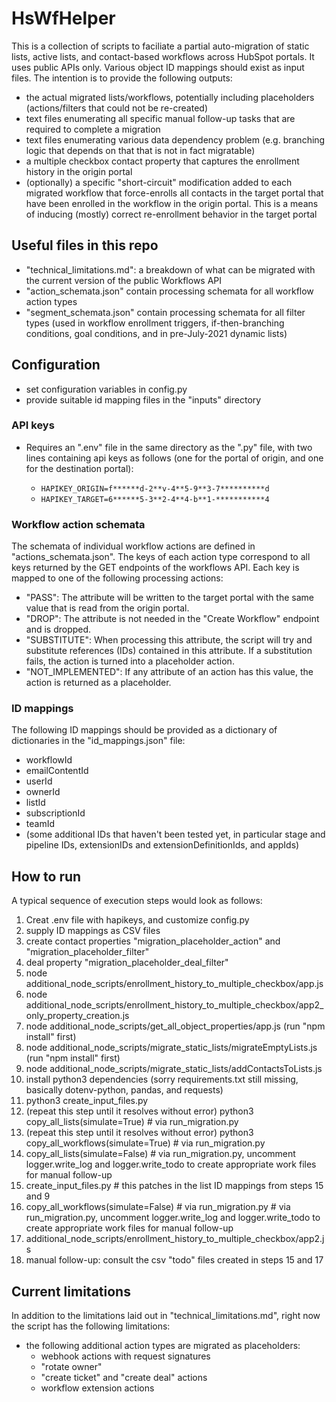 # HsWfHelper

This is a collection of scripts to faciliate a partial auto-migration of static lists, active lists, and contact-based workflows across HubSpot portals. It uses public APIs only. Various object ID mappings should exist as input files. The intention is to provide the following outputs:

* the actual migrated lists/workflows, potentially including placeholders (actions/filters that could not be re-created)
* text files enumerating all specific manual follow-up tasks that are required to complete a migration
* text files enumerating various data dependency problem (e.g. branching logic that depends on that that is not in fact migratable)
* a multiple checkbox contact property that captures the enrollment history in the origin portal
* (optionally) a specific "short-circuit" modification added to each migrated workflow that force-enrolls all contacts in the target portal that have been enrolled in the workflow in the origin portal. This is a means of inducing (mostly) correct re-enrollment behavior in the target portal

## Useful files in this repo

* "technical_limitations.md": a breakdown of what can be migrated with the current version of the public Workflows API
* "action_schemata.json" contain processing schemata for all workflow action types
* "segment_schemata.json" contain processing schemata for all filter types (used in workflow enrollment triggers, if-then-branching conditions, goal conditions, and in pre-July-2021 dynamic lists)


## Configuration

* set configuration variables in config.py
* provide suitable id mapping files in the "inputs" directory 

### API keys

* Requires an ".env" file in the same directory as the ".py" file, with two lines containing api keys as follows (one for the portal of origin, and one for the destination portal):

  * `HAPIKEY_ORIGIN=f******d-2**v-4**5-9**3-7**********d`
  * `HAPIKEY_TARGET=6******5-3**2-4**4-b**1-***********4`

### Workflow action schemata

The schemata of individual workflow actions are defined in "actions_schemata.json". The keys of each action type correspond to all keys returned by the GET endpoints of the workflows API. Each key is mapped to one of the following processing actions:
* "PASS": The attribute will be written to the target portal with the same value that is read from the origin portal.
* "DROP": The attribute is not needed in the "Create Workflow" endpoint and is dropped.
* "SUBSTITUTE": When processing this attribute, the script will try and substitute references (IDs) contained in this attribute. If a substitution fails, the action is turned into a placeholder action.
* "NOT_IMPLEMENTED": If any attribute of an action has this value, the action is returned as a placeholder.

### ID mappings

The following ID mappings should be provided as a dictionary of dictionaries in the "id_mappings.json" file:
* workflowId
* emailContentId
* userId
* ownerId
* listId
* subscriptionId
* teamId
* (some additional IDs that haven't been tested yet, in particular stage and pipeline IDs, extensionIDs and extensionDefinitionIds, and appIds)

## How to run

A typical sequence of execution steps would look as follows:

1. Creat .env file with hapikeys, and customize config.py
2. supply ID mappings as CSV files
4. create contact properties "migration_placeholder_action" and "migration_placeholder_filter"
5. deal property "migration_placeholder_deal_filter"
6. node additional_node_scripts/enrollment_history_to_multiple_checkbox/app.js
7. node additional_node_scripts/enrollment_history_to_multiple_checkbox/app2_only_property_creation.js
8. node additional_node_scripts/get_all_object_properties/app.js (run "npm install" first)
9. node additional_node_scripts/migrate_static_lists/migrateEmptyLists.js (run "npm install" first)
10. node additional_node_scripts/migrate_static_lists/addContactsToLists.js
11. install python3 dependencies (sorry requirements.txt still missing, basically dotenv-python, pandas, and requests)
12. python3 create_input_files.py
13. (repeat this step until it resolves without error) python3 copy_all_lists(simulate=True) # via run_migration.py
14. (repeat this step until it resolves without error) python3 copy_all_workflows(simulate=True) # via run_migration.py
15. copy_all_lists(simulate=False)  # via run_migration.py, uncomment logger.write_log and logger.write_todo to create appropriate work files for manual follow-up
16. create_input_files.py # this patches in the list ID mappings from steps 15 and 9
17. copy_all_workflows(simulate=False) # via run_migration.py # via run_migration.py, uncomment logger.write_log and logger.write_todo to create appropriate work files for manual follow-up
18. additional_node_scripts/enrollment_history_to_multiple_checkbox/app2.js
19. manual follow-up: consult the csv "todo" files created in steps 15 and 17

## Current limitations

In addition to the limitations laid out in "technical_limitations.md", right now the script has the following limitations:
* the following additional action types are migrated as placeholders:
  * webhook actions with request signatures
  * "rotate owner"
  * "create ticket" and "create deal" actions
  * workflow extension actions
